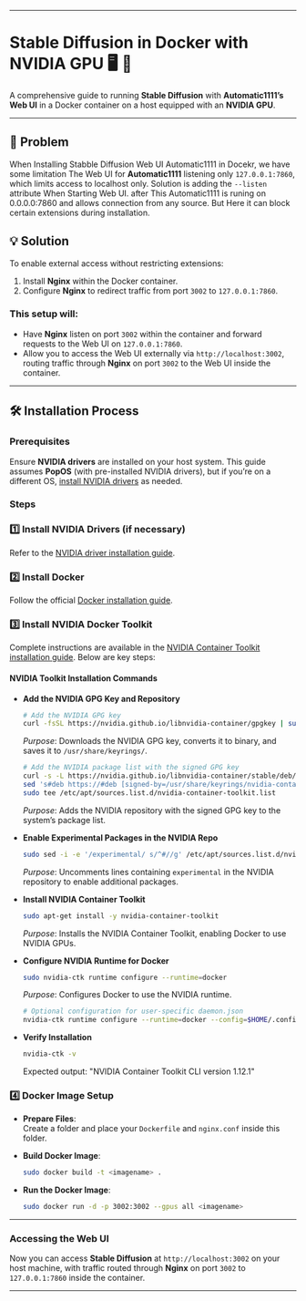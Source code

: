 

---

# Stable Diffusion in Docker with NVIDIA GPU 🖥️ 🚀

A comprehensive guide to running **Stable Diffusion** with **Automatic1111’s Web UI** in a Docker container on a host equipped with an **NVIDIA GPU**.

---

## 🚧 Problem

When Installing Stabble Diffusion Web UI Automatic1111 in Docekr, we have some limitation The Web UI for **Automatic1111** listening only `127.0.0.1:7860`, 
which limits access to localhost only. 
Solution is  adding the `--listen` attribute When Starting Web UI. after This Automatic1111 is runing on 0.0.0.0:7860 and allows connection from any source.
But Here it can block certain extensions during installation.

## 💡 Solution

To enable external access without restricting extensions:
1. Install **Nginx** within the Docker container.
2. Configure **Nginx** to redirect traffic from port `3002` to `127.0.0.1:7860`.

### This setup will:

- Have **Nginx** listen on port `3002` within the container and forward requests to the Web UI on `127.0.0.1:7860`.
- Allow you to access the Web UI externally via `http://localhost:3002`, routing traffic through **Nginx** on port `3002` to the Web UI inside the container.

---

## 🛠️ Installation Process

### Prerequisites

Ensure **NVIDIA drivers** are installed on your host system. This guide assumes **PopOS** (with pre-installed NVIDIA drivers), but if you’re on a different OS, [install NVIDIA drivers](https://docs.nvidia.com/) as needed.

### Steps

### 1️⃣ Install NVIDIA Drivers (if necessary)

Refer to the [NVIDIA driver installation guide](https://docs.nvidia.com/).

### 2️⃣ Install Docker

Follow the official [Docker installation guide](https://docs.docker.com/engine/install/).

### 3️⃣ Install NVIDIA Docker Toolkit

Complete instructions are available in the [NVIDIA Container Toolkit installation guide](https://docs.nvidia.com/datacenter/cloud-native/container-toolkit/latest/install-guide.html). Below are key steps:

#### NVIDIA Toolkit Installation Commands

- **Add the NVIDIA GPG Key and Repository**

   ```bash
   # Add the NVIDIA GPG key
   curl -fsSL https://nvidia.github.io/libnvidia-container/gpgkey | sudo gpg --dearmor -o /usr/share/keyrings/nvidia-container-toolkit-keyring.gpg
   ```
   *Purpose*: Downloads the NVIDIA GPG key, converts it to binary, and saves it to `/usr/share/keyrings/`.

   ```bash
   # Add the NVIDIA package list with the signed GPG key
   curl -s -L https://nvidia.github.io/libnvidia-container/stable/deb/nvidia-container-toolkit.list | \
   sed 's#deb https://#deb [signed-by=/usr/share/keyrings/nvidia-container-toolkit-keyring.gpg] https://#g' | \
   sudo tee /etc/apt/sources.list.d/nvidia-container-toolkit.list
   ```
   *Purpose*: Adds the NVIDIA repository with the signed GPG key to the system’s package list.

- **Enable Experimental Packages in the NVIDIA Repo**

   ```bash
   sudo sed -i -e '/experimental/ s/^#//g' /etc/apt/sources.list.d/nvidia-container-toolkit.list
   ```
   *Purpose*: Uncomments lines containing `experimental` in the NVIDIA repository to enable additional packages.

- **Install NVIDIA Container Toolkit**

   ```bash
   sudo apt-get install -y nvidia-container-toolkit
   ```
   *Purpose*: Installs the NVIDIA Container Toolkit, enabling Docker to use NVIDIA GPUs.

- **Configure NVIDIA Runtime for Docker**

   ```bash
   sudo nvidia-ctk runtime configure --runtime=docker
   ```
   *Purpose*: Configures Docker to use the NVIDIA runtime.

   ```bash
   # Optional configuration for user-specific daemon.json
   nvidia-ctk runtime configure --runtime=docker --config=$HOME/.config/docker/daemon.json
   ```

- **Verify Installation**

   ```bash
   nvidia-ctk -v
   ```
   Expected output: "NVIDIA Container Toolkit CLI version 1.12.1"

### 4️⃣ Docker Image Setup

- **Prepare Files**:  
   Create a folder and place your `Dockerfile` and `nginx.conf` inside this folder.

- **Build Docker Image**:
   ```bash
   sudo docker build -t <imagename> .
   ```

- **Run the Docker Image**:
   ```bash
   sudo docker run -d -p 3002:3002 --gpus all <imagename>
   ```

---

### Accessing the Web UI

Now you can access **Stable Diffusion** at `http://localhost:3002` on your host machine, with traffic routed through **Nginx** on port `3002` to `127.0.0.1:7860` inside the container.

---

